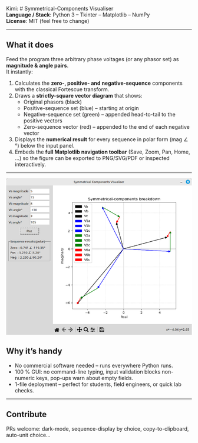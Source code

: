 Kimi: # Symmetrical-Components Visualiser  
**Language / Stack**: Python 3 – Tkinter – Matplotlib – NumPy  
**License**: MIT (feel free to change)

---

## What it does
Feed the program three arbitrary phase voltages (or any phasor set) as **magnitude & angle pairs**.  
It instantly:

1.  Calculates the **zero-, positive- and negative-sequence** components with the classical Fortescue transform.
2.  Draws a **strictly-square vector diagram** that shows:
    - Original phasors (black)  
    - Positive-sequence set (blue) – starting at origin  
    - Negative-sequence set (green) – appended head-to-tail to the positive vectors  
    - Zero-sequence vector (red) – appended to the end of each negative vector  
3.  Displays the **numerical result** for every sequence in polar form (mag ∠ °) below the input panel.
4.  Embeds the **full Matplotlib navigation toolbar** (Save, Zoom, Pan, Home, …) so the figure can be exported to PNG/SVG/PDF or inspected interactively.

---
![Screenshot of feature](Screenshot.png)

## Why it’s handy
-  No commercial software needed – runs everywhere Python runs.  
-  100 % GUI: no command-line typing, input validation blocks non-numeric keys, pop-ups warn about empty fields.  
-  1-file deployment – perfect for students, field engineers, or quick lab checks.

---

## Contribute
PRs welcome: dark-mode, sequence-display by choice, copy-to-clipboard, auto-unit choice…

